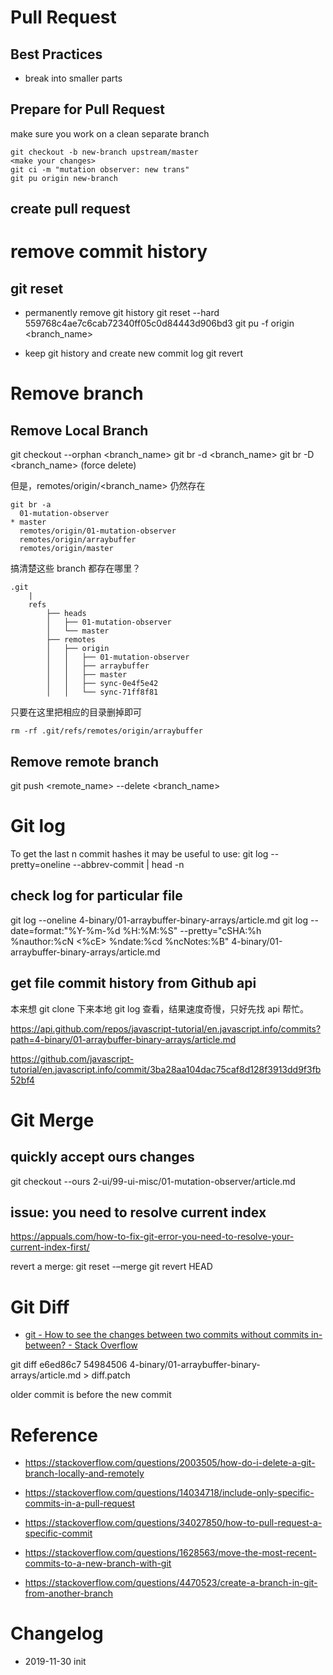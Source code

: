 # Pull Request
## Best Practices

- break into smaller parts

## Prepare for Pull Request

make sure you work on a clean separate branch

```
git checkout -b new-branch upstream/master
<make your changes>
git ci -m "mutation observer: new trans"
git pu origin new-branch
```

## create pull request

# remove commit history

## git reset

- permanently remove git history
git reset --hard 559768c4ae7c6cab72340ff05c0d84443d906bd3
git pu -f origin <branch_name>

- keep git history and create new commit log
git revert

# Remove branch

## Remove Local Branch
git checkout --orphan <branch_name>
git br -d <branch_name>
git br -D <branch_name> (force delete)

但是，remotes/origin/<branch_name> 仍然存在

```
git br -a
  01-mutation-observer
* master
  remotes/origin/01-mutation-observer
  remotes/origin/arraybuffer
  remotes/origin/master
```
搞清楚这些 branch 都存在哪里？ 
```
.git
	|
	refs
	    ├── heads
	    │   ├── 01-mutation-observer
	    │   └── master
	    ├── remotes
	    │   ├── origin
	    │   │   ├── 01-mutation-observer
	    │   │   ├── arraybuffer
	    │   │   ├── master
	    │   │   ├── sync-0e4f5e42
	    │   │   └── sync-71ff8f81
```
只要在这里把相应的目录删掉即可

```
rm -rf .git/refs/remotes/origin/arraybuffer
```

## Remove remote branch

git push <remote_name> --delete <branch_name>

# Git log
To get the last n commit hashes it may be useful to use: git log --pretty=oneline --abbrev-commit | head -n
## check log for particular file 

git log --oneline 4-binary/01-arraybuffer-binary-arrays/article.md
git log --date=format:"%Y-%m-%d %H:%M:%S" --pretty="cSHA:%h %nauthor:%cN <%cE> %ndate:%cd %ncNotes:%B" 4-binary/01-arraybuffer-binary-arrays/article.md

## get file commit history from Github api

本来想 git clone 下来本地 git log 查看，结果速度奇慢，只好先找 api 帮忙。

https://api.github.com/repos/javascript-tutorial/en.javascript.info/commits?path=4-binary/01-arraybuffer-binary-arrays/article.md

https://github.com/javascript-tutorial/en.javascript.info/commit/3ba28aa104dac75caf8d128f3913dd9f3fb52bf4

# Git Merge

## quickly accept ours changes
git checkout --ours 2-ui/99-ui-misc/01-mutation-observer/article.md
## issue: you need to resolve current index 

https://appuals.com/how-to-fix-git-error-you-need-to-resolve-your-current-index-first/

revert a merge:
git reset -–merge
git revert HEAD


# Git Diff
- [git - How to see the changes between two commits without commits in-between? - Stack Overflow](https://stackoverflow.com/questions/1191282/how-to-see-the-changes-between-two-commits-without-commits-in-between)

git diff e6ed86c7 54984506   4-binary/01-arraybuffer-binary-arrays/article.md > diff.patch

older commit is before the new commit

# Reference

- https://stackoverflow.com/questions/2003505/how-do-i-delete-a-git-branch-locally-and-remotely

- https://stackoverflow.com/questions/14034718/include-only-specific-commits-in-a-pull-request

- https://stackoverflow.com/questions/34027850/how-to-pull-request-a-specific-commit

- https://stackoverflow.com/questions/1628563/move-the-most-recent-commits-to-a-new-branch-with-git

- https://stackoverflow.com/questions/4470523/create-a-branch-in-git-from-another-branch

# Changelog
- 2019-11-30 init
